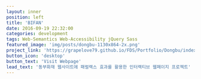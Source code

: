 ```yaml
---
layout: inner
position: left
title: 'BIFAN'
date: 2016-09-19 22:32:00
categories: development
tags: Web-Semantics Web-Accessibility jQuery Sass
featured_image: 'img/posts/dongbu-1130x864-2x.png'
project_link: 'https://grapelove79.github.io/FDS/Portfolio/Dongbu/index.html'
button_icon: 'desktop'
button_text: 'Visit Webpage'
lead_text: '동부화재 웹사이트에 패럴랙스 효과를 활용한 인터랙티브 웹페이지 프로젝트'
---
```

